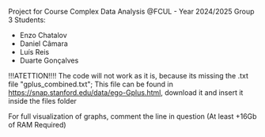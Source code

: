 Project for Course Complex Data Analysis @FCUL - Year 2024/2025 
Group 3 Students:
- Enzo Chatalov
- Daniel Câmara
- Luís Reis
- Duarte Gonçalves

!!!ATETTION!!!!
The code will not work as it is, because its missing the .txt file "gplus_combined.txt";
This file can be found in https://snap.stanford.edu/data/ego-Gplus.html, download it and insert it inside the files folder

For full visualization of graphs, comment the line in question (At least +16Gb of RAM Required)
